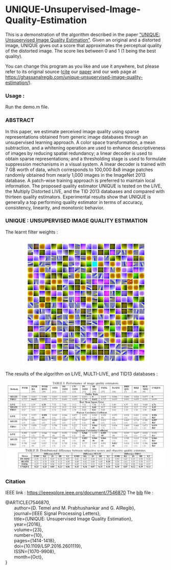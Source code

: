 # UNIQUE-Unsupervised-Image-Quality-Estimation

This is a demonstration of the algorithm described in the paper ["UNIQUE: Unsupervised Image Quality Estimation"](https://ghassanalregibdotcom.files.wordpress.com/2016/10/temel2016_spl1.pdf). Given an original and a distorted image, UNIQUE gives out a score 
that approximates the perceptual quality of the distorted image. The score lies between 0 and 1 (1 being the best quality).

You can change this program as you like and use it anywhere, but please refer to its original source ([cite](https://ghassanalregibdotcom.files.wordpress.com/2016/10/can_spl2016-bib.zip) our [paper](https://ghassanalregibdotcom.files.wordpress.com/2016/10/temel2016_spl1.pdf) and our web page at
https://ghassanalregib.com/unique-unsupervised-image-quality-estimation/).

### Usage :

Run the demo.m file. 

### ABSTRACT 

In this paper, we estimate perceived image quality using sparse representations obtained from generic image databases through an unsupervised learning approach. A color space transformation, a mean subtraction, and a whitening operation are used to enhance descriptiveness of images by reducing spatial redundancy; a linear decoder is used to obtain sparse representations; and a thresholding stage is used to formulate suppression mechanisms in a visual system. A linear decoder is trained with 7 GB
worth of data, which corresponds to 100,000 8x8 image patches randomly obtained from nearly 1,000 images in the ImageNet 2013 database. A patch-wise training approach is preferred to maintain local information. The proposed quality estimator UNIQUE is tested on the LIVE, the Multiply Distorted LIVE, and the TID 2013 databases and compared with thirteen quality estimators. Experimental results show that UNIQUE is generally a top performing quality estimator in terms of accuracy, consistency, linearity, and monotonic behavior.

### UNIQUE : UNSUPERVISED IMAGE QUALITY ESTIMATION

The learnt filter weights :

<p align="center">
  <img src=/Images/Visualization.png/>
</p>  

The results of the algorithm on LIVE, MULTI-LIVE, and TID13 databases :  

![Results Filters](/Images/Results.png)

### Citation

IEEE link : https://ieeexplore.ieee.org/document/7546870
The [bib](https://ghassanalregibdotcom.files.wordpress.com/2016/10/can_spl2016-bib.zip) file : 

@ARTICLE{7546870,  
&nbsp;&nbsp;&nbsp;&nbsp;&nbsp;&nbsp;    author={D. Temel and M. Prabhushankar and G. AlRegib},   
&nbsp;&nbsp;&nbsp;&nbsp;&nbsp;&nbsp;    journal={IEEE Signal Processing Letters},   
&nbsp;&nbsp;&nbsp;&nbsp;&nbsp;&nbsp;    title={UNIQUE: Unsupervised Image Quality Estimation},   
&nbsp;&nbsp;&nbsp;&nbsp;&nbsp;&nbsp;    year={2016},   
&nbsp;&nbsp;&nbsp;&nbsp;&nbsp;&nbsp;    volume={23},   
&nbsp;&nbsp;&nbsp;&nbsp;&nbsp;&nbsp;    number={10},   
&nbsp;&nbsp;&nbsp;&nbsp;&nbsp;&nbsp;    pages={1414-1418},   
&nbsp;&nbsp;&nbsp;&nbsp;&nbsp;&nbsp;    doi={10.1109/LSP.2016.2601119},   
&nbsp;&nbsp;&nbsp;&nbsp;&nbsp;&nbsp;    ISSN={1070-9908},   
&nbsp;&nbsp;&nbsp;&nbsp;&nbsp;&nbsp;    month={Oct},  
}


